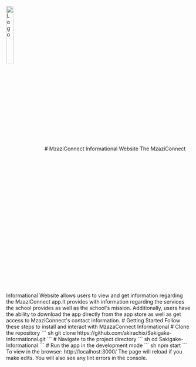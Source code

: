 <img alt="Logo" align="center" src="https://res.cloudinary.com/dtu8pkzkp/image/upload/v1693517211/one_ov7azy.svg" width="20%"/>
# MzaziConnect Informational Website
The MzaziConnect Informational Website allows users to view and get information regarding the MzaziConnect app.It provides with information regarding the services the school provides as well as the school's mission. Additionally, users have the ability to download the app directly from the app store as well as get access to MzaziConnect's contact information. 
# Getting Started
Follow these steps to install and interact with MzazaConnect Informational
# Clone the repository
``` sh
git clone https://github.com/akirachix/Sakigake-Informational.git
```
# Navigate to the project directory
``` sh
cd Sakigake-Informational
```
# Run the app in the development mode
``` sh
 npm start
 ```
To view in the browser: http://localhost:3000/
The page will reload if you make edits.
You will also see any lint errors in the console.

